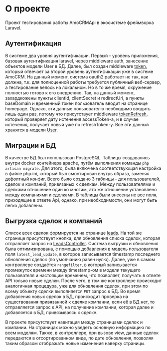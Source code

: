 # О проекте

Проект тестирования работы AmoCRMApi в экосистеме фреймворка Laravel.

## Аутентификация

В системе два уровня аутентификации. Первый - уровень приложения, базовая аутентификация laravel, через middleware auth, занесение объектов модели User в БД. Далее, был создан middleware [token](https://github.com/DavidaaWoW/AmoCRMLeads/blob/master/app/Http/Middleware/TokenAccess.php), который отвечает за второй уровень аутентификации уже в системе AmoCRM. На данный момент, система oauth2 работает не так, как должна, т.к. для полноценной работы требуется публичный веб-сервер, а тестирование велось на локальном. Но в то же время, окружение полностью готово к его внедрению. Так, на данный момент, захардкожены пункты clientId, clientSecret и redirectUri, а пункты baseDomain и временный токен пользователь вводит на странице homepage. Однако, эти данные пользователю необходимо вводить лишь один раз, потому что присутствует middleware [tokenRefresh](https://github.com/DavidaaWoW/AmoCRMLeads/blob/master/app/Http/Middleware/TokenRefresh.php), который проверяет дату истечения accessToken-а, и в случае истечения, получает новый уже по refreshToken-у. Все эти данный хранятся в модели [User](https://github.com/DavidaaWoW/AmoCRMLeads/blob/master/app/Models/User.php).

## Миграции и БД

В качестве БД был использован PostgreSQL. Таблицы создавались внутри docker контейнера apache, путём выполнения команды ```php artisan migrate```. Для этого, была включена соответствующая настройка в файле php.ini, который был смонтирован внутрь образа, заменяя дефолтный конфиг. 
Всего было создано 3 таблицы - для пользователей, сделок и компаний, привязаных к сделкам. Между пользователями и сделками отношение один ко многим, это же отношение установлено между компаниями и сделками. В таблицы были внесены не все поля, приходящие в ответе Api, однако, при необходимости, они могут быть легко добавлены.

## Выгрузка сделок и компаний

Список всех сделок формируется на странице [leads](https://github.com/DavidaaWoW/AmoCRMLeads/blob/master/resources/views/leads.blade.php). На той же странице присутствует кнопка, для обновления списка сделок, которая отправляет запрос на [LeadsController](https://github.com/DavidaaWoW/AmoCRMLeads/blob/master/app/Http/Controllers/LeadsController.php). Система выгрузки и обновления была оптимизирована, с помощью добавления в модель пользователя поля ```latest_lead_update```, в которое записывается timestamp последнего обновления сделок (по умолчанию равен нулю). Далее, уже в самом контроллере создаётся ```rangefilter```, в который записывается промежуток времени между timestamp-ом в модели текущего пользователя и настоящим временем, что позволяет, получать в ответе API только новые сделки. После чего, в том же контроллере происходит аналогичная процедура, уже для обновления сделок, при этом по всему объекту сделки выполняется ```PUT``` запрос к БД.
Во время добавления новых сделок в БД, происходит проверка на существования привязанной к сделке компании, если её в БД нет, то отправляется запрос к API, на получение компании, которая далее и добавляется в БД, привязываясь к сделке.

В проекте присутствует навигация между страницами сделок и компании. На страницах можно уведеть основную информацию по всем моделям. Также, в контроллере, при вызове view, данные сделок передаются в отсортированном виде, по дате обновления, позволяя таким образом отображать новые изменения наверху страницы.
